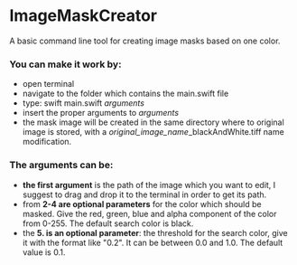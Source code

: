 # ImageMaskCreator

A basic command line tool for creating image masks based on one color.

### You can make it work by:
  * open terminal
  * navigate to the folder which contains the main.swift file
  * type: swift main.swift *arguments*
  * insert the proper arguments to *arguments*
  * the mask image will be created in the same directory where to original image is stored,
		with a *original_image_name*_blackAndWhite.tiff name modification.
	
### The arguments can be:
  * **the first argument** is the path of the image which you want to edit, I suggest to 
		drag and drop it to the terminal in order to get its path.
  * from **2-4 are optional parameters** for the color which should be masked. Give the red, green, 
		blue and alpha component of the color from 0-255. The default search color is black.
  * the **5. is an optional parameter**: the threshold for the search color, give it with the format 
		like "0.2". It can be between 0.0 and 1.0. The default value is 0.1.
		

